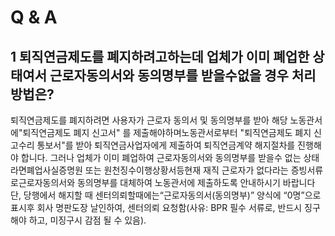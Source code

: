 # Q & A
## 1 퇴직연금제도를 폐지하려고하는데 업체가 이미 폐업한 상태여서 근로자동의서와 동의명부를 받을수없을 경우 처리 방법은?
퇴직연금제도를 폐지하려면 사용자가 근로자 동의서 및 동의명부를 받아 해당 노동관서에"퇴직연금제도 폐지 신고서" 를 제출해야하며노동관서로부터 "퇴직연금제도 폐지 신고수리 통보서"를 받아 퇴직연금사업자에게 제출하여 퇴직연금계약 해지절차를 진행해야 합니다. 
그러나 업체가 이미 폐업하여 근로자동의서와 동의명부를 받을수 없는 상태라면폐업사실증명원 또는 원천징수이행상황서등현재 재직 근로자가 없다라는 증빙서류로근로자동의서와 동의명부를 대체하여 노동관서에 제출하도록 안내하시기 바랍니다단, 당행에서 해지할 때 센터의뢰할때에는“근로자동의서(동의명부)” 양식에 “0명”으로 표시후 회사 명판도장 날인하여, 센터의뢰 요청함(사유: BPR 필수 서류로, 반드시 징구해야 하고, 미징구시 감점 될 수 있음).
